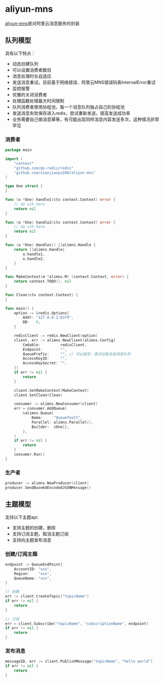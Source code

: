 # aliyun-mns

[aliyun-mns](https://www.aliyun.com/product/mns/)是对阿里云消息服务的封装

## 队列模型

具有以下特点：

* 动态创建队列
* 可以设置消费者数目
* 消息处理时长自适应
* 发送消息重试。目前基于网络错误、阿里云MNS错误码表InternalError重试
* 监控报警
* 优雅的关闭消费者
* 处理函数处理最大时间限制
* 队列消费者使用协程池，每一个消息队列独占自己的协程池
* 发送消息失败保存进入redis，尝试重新发送，提高发送成功率
* 业务需要自己做消息幂等，有可能出现同样消息内容发送多次，这种情况非常罕见

### 消费者

```go
package main

import (
	"context"
	"github.com/go-redis/redis"
	"github.com/xiaojiaoyu100/aliyun-mns"
)

type One struct {
}

func (o *One) handle1(ctx context.Context) error {
	// do sth here
	return nil
}

func (o *One) handle2(ctx context.Context) error {
	// do sth here
	return nil
}

func (o *One) Handles() []alimns.Handle {
	return []alimns.Handle{
		o.handle1,
		o.handle2,
	}
}

func MakeContext(m *alimns.M) (context.Context, error) {
	return context.TODO(), nil
}

func Clean(ctx context.Context) {
}

func main() {
	option := &redis.Options{
		Addr: "127.0.0.1:6379",
		DB:   0,
	}

	redisClient := redis.NewClient(option)
	client, err := alimns.NewClient(alimns.Config{
		Cmdable:         redisClient,
		Endpoint:        "",
		QueuePrefix:     "", // 可以留空，表示拉取全部消息队列
		AccessKeyID:     "",
		AccessKeySecret: "",
	})
	if err != nil {
		return
	}

	client.SetMakeContext(MakeContext)
	client.SetClean(Clean)

	consumer := alimns.NewConsumer(client)
	err = consumer.AddQueue(
		&alimns.Queue{
			Name:     "QueueTest1",
			Parallel: alimns.Parallel(),
			Builder:  &One{},
		},
	)
	if err != nil {
		return
	}
	consumer.Run()
}
```

### 生产者

```go
producer := alimns.NewProducer(client)
producer.SendBase64EncodedJSONMessage()
```

## 主题模型

支持以下主题api:

* 支持主题的创建，删除
* 支持订阅主题，取消主题订阅
* 支持向主题发布消息

### 创建/订阅主题

```go
endpoint := QueueEndPoint{
	AccountID: "xxx",
	Region:    "xxx",
	QueueName: "xxx",
}

// 创建
err := client.CreateTopic("topicName")
if err != nil {
	return
}

// 订阅
err = client.Subscribe("topicName", "subscriptionName", endpoint)
if err != nil {
	return
}

```

### 发布消息

```go
messageID, err := client.PublishMessage("topicName", "hello world")
if err != nil {
	return
}
```
